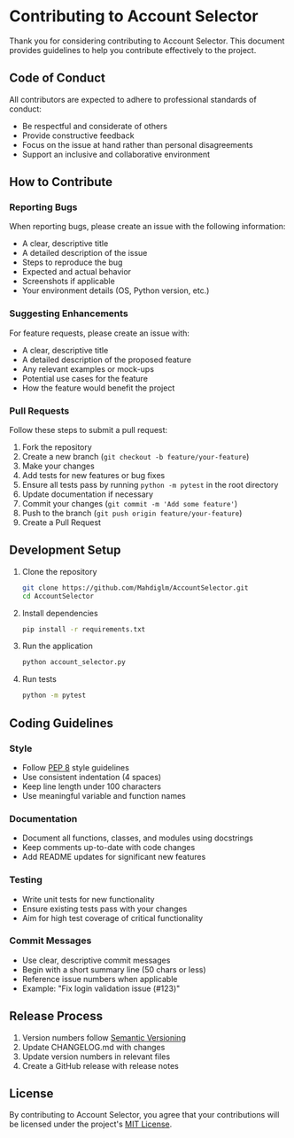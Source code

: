 # Contributing to Account Selector

Thank you for considering contributing to Account Selector. This document provides guidelines to help you contribute effectively to the project.

## Code of Conduct

All contributors are expected to adhere to professional standards of conduct:

- Be respectful and considerate of others
- Provide constructive feedback
- Focus on the issue at hand rather than personal disagreements
- Support an inclusive and collaborative environment

## How to Contribute

### Reporting Bugs

When reporting bugs, please create an issue with the following information:

- A clear, descriptive title
- A detailed description of the issue
- Steps to reproduce the bug
- Expected and actual behavior
- Screenshots if applicable
- Your environment details (OS, Python version, etc.)

### Suggesting Enhancements

For feature requests, please create an issue with:

- A clear, descriptive title
- A detailed description of the proposed feature
- Any relevant examples or mock-ups
- Potential use cases for the feature
- How the feature would benefit the project

### Pull Requests

Follow these steps to submit a pull request:

1. Fork the repository
2. Create a new branch (`git checkout -b feature/your-feature`)
3. Make your changes
4. Add tests for new features or bug fixes
5. Ensure all tests pass by running `python -m pytest` in the root directory
6. Update documentation if necessary
7. Commit your changes (`git commit -m 'Add some feature'`)
8. Push to the branch (`git push origin feature/your-feature`)
9. Create a Pull Request

## Development Setup

1. Clone the repository
   ```bash
   git clone https://github.com/Mahdiglm/AccountSelector.git
   cd AccountSelector
   ```
2. Install dependencies
   ```bash
   pip install -r requirements.txt
   ```
3. Run the application
   ```bash
   python account_selector.py
   ```
4. Run tests
   ```bash
   python -m pytest
   ```

## Coding Guidelines

### Style

- Follow [PEP 8](https://www.python.org/dev/peps/pep-0008/) style guidelines
- Use consistent indentation (4 spaces)
- Keep line length under 100 characters
- Use meaningful variable and function names

### Documentation

- Document all functions, classes, and modules using docstrings
- Keep comments up-to-date with code changes
- Add README updates for significant new features

### Testing

- Write unit tests for new functionality
- Ensure existing tests pass with your changes
- Aim for high test coverage of critical functionality

### Commit Messages

- Use clear, descriptive commit messages
- Begin with a short summary line (50 chars or less)
- Reference issue numbers when applicable
- Example: "Fix login validation issue (#123)"

## Release Process

1. Version numbers follow [Semantic Versioning](https://semver.org/)
2. Update CHANGELOG.md with changes
3. Update version numbers in relevant files
4. Create a GitHub release with release notes

## License

By contributing to Account Selector, you agree that your contributions will be licensed under the project's [MIT License](LICENSE).
